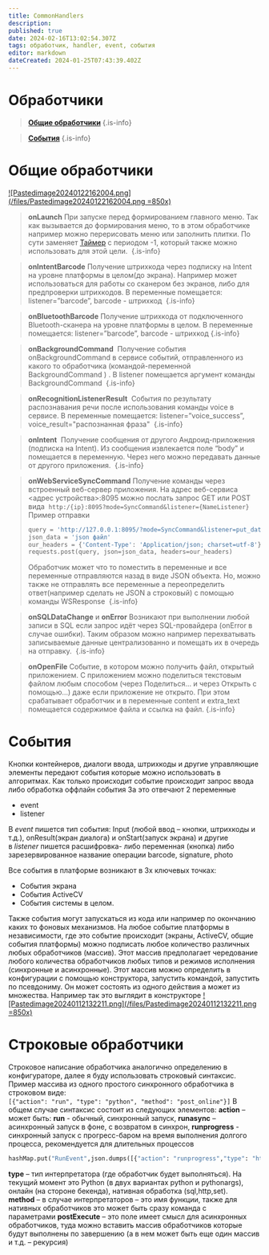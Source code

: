 ```yaml
---
title: CommonHandlers
description: 
published: true
date: 2024-02-16T13:02:54.307Z
tags: обработчик, handler, event, события
editor: markdown
dateCreated: 2024-01-25T07:43:39.402Z
---
```


# Обработчики

> **[Общие обработчики](/Documentation/CommonHandlers/CommonsHandlers)**
{.is-info}

> **[События](/Documentation/CommonHandlers/Events)**
{.is-info}


# Общие обработчики
[![Pastedimage20240122162004.png](/files/Pastedimage20240122162004.png =850x)](/files/Pastedimage20240122162004.png)
> **onLaunch** 
> При запуске перед формированием главного меню. Так как вызывается до формирования меню, то в этом обработчике например можно перерисовать меню или заполнить плитки. По сути заменяет [Таймер](../Screens/Screens) с периодом -1, который также можно использовать для этой цели. 
{.is-info}

> **onIntentBarcode**
> Получение штрихкода через подписку на Intent на уровне платформы в целом(до экрана). Например может использоваться для работы со сканером без экранов, либо для предпроверки штрихкодов. В переменные помещается: listener=”barcode”, barcode - штрихкод 
{.is-info}


>**onBluetoothBarcode**
>Получение штрихкода от подключенного Bluetooth-сканера на уровне платформы в целом. В переменные помещается: listener=”barcode”, barcode - штрихкод {.is-info}
 
> **onBackgroundCommand** 
> Получение события onBackgroundCommand в сервисе событий, отправленного из какого то обработчика (командой-переменной BackgroundCommand ) . В listener помещается аргумент команды BackgroundCommand 
{.is-info}

> **onRecognitionListenerResult** 
> События по результату распознавания речи после использования команды voice в сервисе. В переменные помещается: listener=”voice_success”, voice_result="распознанная фраза" 
{.is-info}

> **onIntent** 
> Получение сообщения от другого Андроид-приложения (подписка на Intent). Из сообщения извлекается поле “body” и помещается в переменную. Через него можно передавать данные от другого приложения. 
{.is-info}

> **onWebServiceSyncCommand**
> Получение команды через встроенный веб-сервер приложения. На адрес веб-сервиса <адрес устройства>:8095 можно послать запрос GET или POST вида 
> `http:/{ip}:8095?mode=SyncCommand&listener={NameListener}`
> Пример отправки
>```python
>query = 'http://127.0.0.1:8095/?mode=SyncCommand&listener=put_data' 
>json_data = 'json файл' 
>our_headers = {'Content-Type': 'Application/json; charset=utf-8'} 
>requests.post(query, json=json_data, headers=our_headers)
>```
> Обработчик может что то поместить в переменные и все переменные отправляются назад в виде JSON объекта. Но, можно также не отправлять все переменные а переопределить ответ(например сделать не JSON а строковый) с помощью команды WSResponse 
{.is-info}


> **onSQLDataChange** и **onError**
> Возникают при выполнении любой записи в SQL если запрос идёт через SQL-провайдера (onError в случае ошибки). Таким образом можно например перехватывать записываемые данные централизованно и помещать их в очередь на отправку. 
{.is-info}


> **onOpenFile**
> Событие, в котором можно получить файл, открытый приложением. С приложением можно поделиться текстовым файлом любым способом (через Поделиться… и через Открыть с помощью…) даже если приложение не открыто. При этом срабатывает обработчик и в переменные content и extra_text помещается содержимое файла и ссылка на файл.
{.is-info}

# События
Кнопки контейнеров, диалоги ввода, штрихкоды и другие управляющие элементы передают события которые можно использовать в алгоритмах. Как только происходит событие происходит запрос ввода либо обработка оффлайн события
За это отвечают 2 переменные
- event 
- listener

 В _event_ пишется тип события: Input (любой ввод – кнопки, штрихкоды и т.д.), onResult(экран диалога) и onStart(запуск экрана) и другие в _listener_ пишется расшифровка- либо переменная (кнопка) либо зарезервированное название операции barcode, signature, photo

 Все события в платформе возникают в 3х ключевых точках:
- События экрана
- События ActiveCV
- События системы в целом.

 Также события могут запускаться из кода или например по окончанию каких то фоновых механизмов. На любое событие платформы в независимости, где это событие происходит (экраны, ActiveCV, общие события платформы) можно подписать любое количество различных любых обработчиков (массив). Этот массив предполагает чередование любого количества обработчиков любых типов и режимов исполнения (синхронные и асинхронные). Этот массив можно определить в конфигурации с помощью конструктора, запустить командой, запустить по псевдониму. Он может состоять из одного действия а может из множества. Например так это выглядит в конструкторе
[![Pastedimage20240112132211.png](/files/Pastedimage20240112132211.png =850x)](/files/Pastedimage20240112132211.png)

# Строковые обработчики
Строковое написание обработчика аналогично определению в конфигураторе, далее я буду использовать строковый синтаксис. Пример массива из одного простого синхронного обработчика в строковом виде:
`[{"action": "run", "type": "python", "method": "post_online"}]`
В общем случае синтаксис состоит из следующих элементов:
**action** – может быть: **run** - обычный, синхронный запуск, **runasync** – асинхронный запуск в фоне, с возвратом в синхрон, **runprogress** - синхронный запуск с прогресс-баром на время выполнения долгого процесса, рекомендуется для длительных процессов 
```Python
hashMap.put("RunEvent",json.dumps([{"action": "runprogress","type": "html2image","method": html, "postExecute": json.dumps([{"action": "run","type": "python","method": "html2image_after"}])  }]))
```
**type** – тип интерпретатора (где обработчик будет выполняться). На текущий момент это Python (в двух вариантах python и pythonargs), онлайн (на стороне бекенда), нативная обработка (sql,http,set).
**method** – в случае интерпретаторов – это имя функции, также для нативных обработчиков это может быть сразу команда с параметрами **postExecute** – это поле имеет смысл для асинхронных обработчиков, туда можно вставить массив обработчиков которые будут выполнены по завершению (а в нем может быть еще один массив и т.д. – рекурсия)
